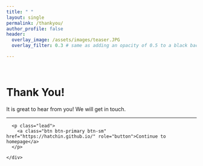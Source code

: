 ```yaml
---
title: " "
layout: single
permalink: /thankyou/
author_profile: false
header:
  overlay_image: /assets/images/teaser.JPG
  overlay_filter: 0.3 # same as adding an opacity of 0.5 to a black background

---
```

<html>
<br>
  <p align="center">
    <h1>Thank You!</h1>
    <div class="jumbotron text-xs-center">
      <p class="lead">It is great to hear from you! We will get in touch.</p>
      <hr>

      <p class="lead">
        <a class="btn btn-primary btn-sm" href="https://hatchin.github.io/" role="button">Continue to homepage</a>
      </p>

    </div>
  </p>

</html>
